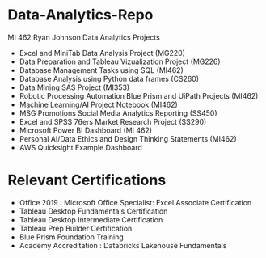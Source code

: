 # Data-Analytics-Repo
MI 462
Ryan Johnson 
Data Analytics Projects
- Excel and MiniTab Data Analysis Project (MG220)
- Data Preparation and Tableau Vizualization Project (MG226)
- Database Management Tasks using SQL (MI462)
- Database Analysis using Python data frames (CS260)
- Data Mining SAS Project (MI353)
- Robotic Processing Automation Blue Prism and UiPath Projects (MI462)
- Machine Learning/AI Project Notebook (MI462)
- MSG Promotions Social Media Analytics Reporting (SS450)
- Excel and SPSS 76ers Market Research Project (SS290)
- Microsoft Power BI Dashboard (MI 462)
- Personal AI/Data Ethics and Design Thinking Statements (MI462)
- AWS Quicksight Example Dashboard


# Relevant Certifications
- Office 2019 : Microsoft Office Specialist: Excel Associate Certification
- Tableau Desktop Fundamentals Certification
- Tableau Desktop Intermediate Certification
- Tableau Prep Builder Certification
- Blue Prism Foundation Training
- Academy Accreditation : Databricks Lakehouse Fundamentals
